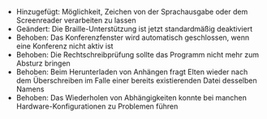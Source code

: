- Hinzugefügt: Möglichkeit, Zeichen von der Sprachausgabe oder dem Screenreader verarbeiten zu lassen
- Geändert: Die Braille-Unterstützung ist jetzt standardmäßig deaktiviert
- Behoben: Das Konferenzfenster wird automatisch geschlossen, wenn eine Konferenz nicht aktiv ist
- Behoben: Die Rechtschreibprüfung sollte das Programm nicht mehr zum Absturz bringen
- Behoben: Beim Herunterladen von Anhängen fragt Elten wieder nach dem Überschreiben im Falle einer bereits existierenden Datei desselben Namens
- Behoben: Das Wiederholen von Abhängigkeiten konnte bei manchen Hardware-Konfigurationen zu Problemen führen